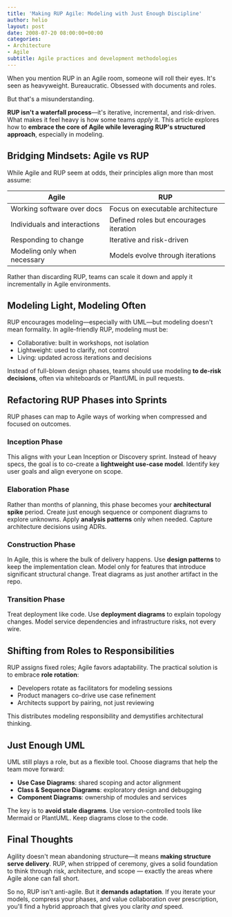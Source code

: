 ```yaml
---
title: 'Making RUP Agile: Modeling with Just Enough Discipline'
author: helio
layout: post
date: 2008-07-20 08:00:00+00:00
categories:
- Architecture
- Agile
subtitle: Agile practices and development methodologies
---
```


When you mention RUP in an Agile room, someone will roll their eyes.
It's seen as heavyweight. Bureaucratic. Obsessed with documents and roles.

But that's a misunderstanding.

**RUP isn't a waterfall process**—it's iterative, incremental, and risk-driven. What makes it feel heavy is how some teams _apply_ it. This article explores how to **embrace the core of Agile while leveraging RUP's structured approach**, especially in modeling.

## Bridging Mindsets: Agile vs RUP

While Agile and RUP seem at odds, their principles align more than most assume:

| Agile                        | RUP                                    |
| ---------------------------- | -------------------------------------- |
| Working software over docs   | Focus on executable architecture       |
| Individuals and interactions | Defined roles but encourages iteration |
| Responding to change         | Iterative and risk-driven              |
| Modeling only when necessary | Models evolve through iterations       |

Rather than discarding RUP, teams can scale it down and apply it incrementally in Agile environments.

## Modeling Light, Modeling Often

RUP encourages modeling—especially with UML—but modeling doesn't mean formality.
In agile-friendly RUP, modeling must be:

- Collaborative: built in workshops, not isolation
- Lightweight: used to clarify, not control
- Living: updated across iterations and decisions

Instead of full-blown design phases, teams should use modeling **to de-risk decisions**, often via whiteboards or PlantUML in pull requests.

## Refactoring RUP Phases into Sprints

RUP phases can map to Agile ways of working when compressed and focused on outcomes.

### Inception Phase

This aligns with your Lean Inception or Discovery sprint. Instead of heavy specs, the goal is to co-create a **lightweight use-case model**. Identify key user goals and align everyone on scope.

### Elaboration Phase

Rather than months of planning, this phase becomes your **architectural spike** period. Create just enough sequence or component diagrams to explore unknowns. Apply **analysis patterns** only when needed. Capture architecture decisions using ADRs.

### Construction Phase

In Agile, this is where the bulk of delivery happens. Use **design patterns** to keep the implementation clean. Model only for features that introduce significant structural change. Treat diagrams as just another artifact in the repo.

### Transition Phase

Treat deployment like code. Use **deployment diagrams** to explain topology changes. Model service dependencies and infrastructure risks, not every wire.

## Shifting from Roles to Responsibilities

RUP assigns fixed roles; Agile favors adaptability. The practical solution is to embrace **role rotation**:

- Developers rotate as facilitators for modeling sessions
- Product managers co-drive use case refinement
- Architects support by pairing, not just reviewing

This distributes modeling responsibility and demystifies architectural thinking.

## Just Enough UML

UML still plays a role, but as a flexible tool. Choose diagrams that help the team move forward:

- **Use Case Diagrams**: shared scoping and actor alignment
- **Class & Sequence Diagrams**: exploratory design and debugging
- **Component Diagrams**: ownership of modules and services

The key is to **avoid stale diagrams**. Use version-controlled tools like Mermaid or PlantUML. Keep diagrams close to the code.

## Final Thoughts

Agility doesn't mean abandoning structure—it means **making structure serve delivery**.
RUP, when stripped of ceremony, gives a solid foundation to think through risk, architecture, and scope — exactly the areas where Agile alone can fall short.

So no, RUP isn't anti-agile. But it **demands adaptation**. If you iterate your models, compress your phases, and value collaboration over prescription, you'll find a hybrid approach that gives you clarity _and_ speed.
